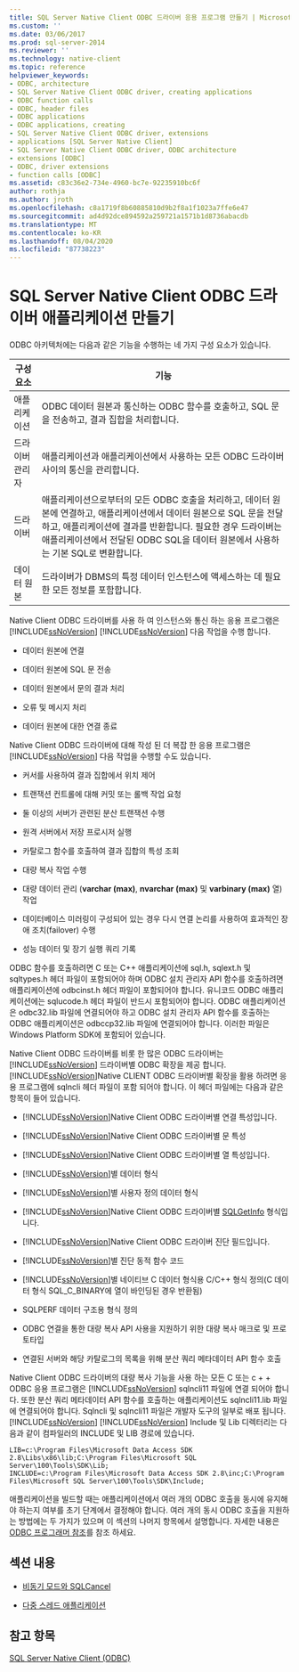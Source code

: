 ```yaml
---
title: SQL Server Native Client ODBC 드라이버 응용 프로그램 만들기 | Microsoft Docs
ms.custom: ''
ms.date: 03/06/2017
ms.prod: sql-server-2014
ms.reviewer: ''
ms.technology: native-client
ms.topic: reference
helpviewer_keywords:
- ODBC, architecture
- SQL Server Native Client ODBC driver, creating applications
- ODBC function calls
- ODBC, header files
- ODBC applications
- ODBC applications, creating
- SQL Server Native Client ODBC driver, extensions
- applications [SQL Server Native Client]
- SQL Server Native Client ODBC driver, ODBC architecture
- extensions [ODBC]
- ODBC, driver extensions
- function calls [ODBC]
ms.assetid: c83c36e2-734e-4960-bc7e-92235910bc6f
author: rothja
ms.author: jroth
ms.openlocfilehash: c8a1719f8b60885810d9b2f8a1f1023a7ffe6e47
ms.sourcegitcommit: ad4d92dce894592a259721a1571b1d8736abacdb
ms.translationtype: MT
ms.contentlocale: ko-KR
ms.lasthandoff: 08/04/2020
ms.locfileid: "87738223"
---
```

# <a name="creating-a-sql-server-native-client-odbc-driver-application"></a>SQL Server Native Client ODBC 드라이버 애플리케이션 만들기
  ODBC 아키텍처에는 다음과 같은 기능을 수행하는 네 가지 구성 요소가 있습니다.  
  
|구성 요소|기능|  
|---------------|--------------|  
|애플리케이션|ODBC 데이터 원본과 통신하는 ODBC 함수를 호출하고, SQL 문을 전송하고, 결과 집합을 처리합니다.|  
|드라이버 관리자|애플리케이션과 애플리케이션에서 사용하는 모든 ODBC 드라이버 사이의 통신을 관리합니다.|  
|드라이버|애플리케이션으로부터의 모든 ODBC 호출을 처리하고, 데이터 원본에 연결하고, 애플리케이션에서 데이터 원본으로 SQL 문을 전달하고, 애플리케이션에 결과를 반환합니다. 필요한 경우 드라이버는 애플리케이션에서 전달된 ODBC SQL을 데이터 원본에서 사용하는 기본 SQL로 변환합니다.|  
|데이터 원본|드라이버가 DBMS의 특정 데이터 인스턴스에 액세스하는 데 필요한 모든 정보를 포함합니다.|  
  
 Native Client ODBC 드라이버를 사용 하 여 인스턴스와 통신 하는 응용 프로그램은 [!INCLUDE[ssNoVersion](../../../includes/ssnoversion-md.md)] [!INCLUDE[ssNoVersion](../../../includes/ssnoversion-md.md)] 다음 작업을 수행 합니다.  
  
-   데이터 원본에 연결  
  
-   데이터 원본에 SQL 문 전송  
  
-   데이터 원본에서 문의 결과 처리  
  
-   오류 및 메시지 처리  
  
-   데이터 원본에 대한 연결 종료  
  
 Native Client ODBC 드라이버에 대해 작성 된 더 복잡 한 응용 프로그램은 [!INCLUDE[ssNoVersion](../../../includes/ssnoversion-md.md)] 다음 작업을 수행할 수도 있습니다.  
  
-   커서를 사용하여 결과 집합에서 위치 제어  
  
-   트랜잭션 컨트롤에 대해 커밋 또는 롤백 작업 요청  
  
-   둘 이상의 서버가 관련된 분산 트랜잭션 수행  
  
-   원격 서버에서 저장 프로시저 실행  
  
-   카탈로그 함수를 호출하여 결과 집합의 특성 조회  
  
-   대량 복사 작업 수행  
  
-   대량 데이터 관리 (**varchar (max)**, **nvarchar (max)** 및 **varbinary (max)** 열) 작업  
  
-   데이터베이스 미러링이 구성되어 있는 경우 다시 연결 논리를 사용하여 효과적인 장애 조치(failover) 수행  
  
-   성능 데이터 및 장기 실행 쿼리 기록  
  
 ODBC 함수를 호출하려면 C 또는 C++ 애플리케이션에 sql.h, sqlext.h 및 sqltypes.h 헤더 파일이 포함되어야 하며 ODBC 설치 관리자 API 함수를 호출하려면 애플리케이션에 odbcinst.h 헤더 파일이 포함되어야 합니다. 유니코드 ODBC 애플리케이션에는 sqlucode.h 헤더 파일이 반드시 포함되어야 합니다. ODBC 애플리케이션은 odbc32.lib 파일에 연결되어야 하고 ODBC 설치 관리자 API 함수를 호출하는 ODBC 애플리케이션은 odbccp32.lib 파일에 연결되어야 합니다. 이러한 파일은 Windows Platform SDK에 포함되어 있습니다.  
  
 Native Client ODBC 드라이버를 비롯 한 많은 ODBC 드라이버는 [!INCLUDE[ssNoVersion](../../../includes/ssnoversion-md.md)] 드라이버별 ODBC 확장을 제공 합니다. [!INCLUDE[ssNoVersion](../../../includes/ssnoversion-md.md)]Native CLIENT ODBC 드라이버별 확장을 활용 하려면 응용 프로그램에 sqlncli 헤더 파일이 포함 되어야 합니다. 이 헤더 파일에는 다음과 같은 항목이 들어 있습니다.  
  
-   [!INCLUDE[ssNoVersion](../../../includes/ssnoversion-md.md)]Native Client ODBC 드라이버별 연결 특성입니다.  
  
-   [!INCLUDE[ssNoVersion](../../../includes/ssnoversion-md.md)]Native Client ODBC 드라이버별 문 특성  
  
-   [!INCLUDE[ssNoVersion](../../../includes/ssnoversion-md.md)]Native Client ODBC 드라이버별 열 특성입니다.  
  
-   [!INCLUDE[ssNoVersion](../../../includes/ssnoversion-md.md)]별 데이터 형식  
  
-   [!INCLUDE[ssNoVersion](../../../includes/ssnoversion-md.md)]별 사용자 정의 데이터 형식  
  
-   [!INCLUDE[ssNoVersion](../../../includes/ssnoversion-md.md)]Native Client ODBC 드라이버별 [SQLGetInfo](../../native-client-odbc-api/sqlgetinfo.md) 형식입니다.  
  
-   [!INCLUDE[ssNoVersion](../../../includes/ssnoversion-md.md)]Native Client ODBC 드라이버 진단 필드입니다.  
  
-   [!INCLUDE[ssNoVersion](../../../includes/ssnoversion-md.md)]별 진단 동적 함수 코드  
  
-   [!INCLUDE[ssNoVersion](../../../includes/ssnoversion-md.md)]별 네이티브 C 데이터 형식용 C/C++ 형식 정의(C 데이터 형식 SQL_C_BINARY에 열이 바인딩된 경우 반환됨)  
  
-   SQLPERF 데이터 구조용 형식 정의  
  
-   ODBC 연결을 통한 대량 복사 API 사용을 지원하기 위한 대량 복사 매크로 및 프로토타입  
  
-   연결된 서버와 해당 카탈로그의 목록을 위해 분산 쿼리 메타데이터 API 함수 호출  
  
 Native Client ODBC 드라이버의 대량 복사 기능을 사용 하는 모든 C 또는 c + + ODBC 응용 프로그램은 [!INCLUDE[ssNoVersion](../../../includes/ssnoversion-md.md)] sqlncli11 파일에 연결 되어야 합니다. 또한 분산 쿼리 메타데이터 API 함수를 호출하는 애플리케이션도 sqlncli11.lib 파일에 연결되어야 합니다. Sqlncli 및 sqlncli11 파일은 개발자 도구의 일부로 배포 됩니다. [!INCLUDE[ssNoVersion](../../../includes/ssnoversion-md.md)] [!INCLUDE[ssNoVersion](../../../includes/ssnoversion-md.md)] Include 및 Lib 디렉터리는 다음과 같이 컴파일러의 INCLUDE 및 LIB 경로에 있습니다.  
  
```  
LIB=c:\Program Files\Microsoft Data Access SDK 2.8\Libs\x86\lib;C:\Program Files\Microsoft SQL Server\100\Tools\SDK\Lib;  
INCLUDE=c:\Program Files\Microsoft Data Access SDK 2.8\inc;C:\Program Files\Microsoft SQL Server\100\Tools\SDK\Include;  
```  
  
 애플리케이션을 빌드할 때는 애플리케이션에서 여러 개의 ODBC 호출을 동시에 유지해야 하는지 여부를 초기 단계에서 결정해야 합니다. 여러 개의 동시 ODBC 호출을 지원하는 방법에는 두 가지가 있으며 이 섹션의 나머지 항목에서 설명합니다. 자세한 내용은 [ODBC 프로그래머 참조](https://go.microsoft.com/fwlink/?LinkId=45250)를 참조 하세요.  
  
## <a name="in-this-section"></a>섹션 내용  
  
-   [비동기 모드와 SQLCancel](../../native-client-odbc-api/sqlcancel.md)  
  
-   [다중 스레드 애플리케이션](creating-a-driver-application-multithreaded-applications.md)  
  
## <a name="see-also"></a>참고 항목  
 [SQL Server Native Client &#40;ODBC&#41;](sql-server-native-client-odbc.md)  
  
  
